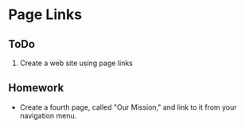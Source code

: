 # Page Links

## ToDo
  1. Create a web site using page links

## Homework
  - Create a fourth page, called "Our Mission," and link to it from your navigation menu.